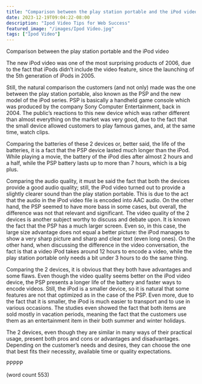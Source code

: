 ```yaml
---
title: "Comparison between the play station portable and the iPod video"
date: 2023-12-19T09:04:22-08:00
description: "Ipod Video Tips for Web Success"
featured_image: "/images/Ipod Video.jpg"
tags: ["Ipod Video"]
---
```


Comparison between the play station portable and the iPod video

	
The new iPod video was one of the most surprising products of 2006, due to the fact that iPods didn’t include the video feature, since the launching of the 5th generation of iPods in 2005. 
	
Still, the natural comparison the customers (and not only) made was the one between the play station portable, also known as the PSP and the new model of the iPod series. PSP is basically a handheld game console which was produced by the company Sony Computer Entertainment, back in 2004. The public’s reactions to this new device which was rather different than almost everything on the market was very good, due to the fact that the small device allowed customers to play famous games, and, at the same time, watch clips. 
	
Comparing the batteries of these 2 devices or, better said, the life of the batteries, it is a fact that the PSP device lasted much longer than the iPod. While playing a movie, the battery of the iPod dies after almost 2 hours and a half, while the PSP battery lasts up to more than 7 hours, which is a big plus. 
	
Comparing the audio quality, it must be said the fact that both the devices provide a good audio quality; still, the iPod video turned out to provide a slightly clearer sound than the play station portable. This is due to the act that the audio in the iPod video file is encoded into AAC audio. On the other hand, the PSP seemed to have more bass in some cases, but overall, the difference was not that relevant and significant. The video quality of the 2 devices is another subject worthy to discuss and debate upon. It is known the fact that the PSP has a much larger screen. Even so, in this case, the large size advantage does not equal a better picture: the iPod manages to show a very sharp picture and sharp and clear text (even long ones). On the other hand, when discussing the difference in the video conversation, the fact is that a video iPod takes around 12 hours to encode a video, while the play station portable only needs a bit under 3 hours to do the same thing. 
	
Comparing the 2 devices, it is obvious that they both have advantages and some flaws. Even though the video quality seems better on the iPod video device, the PSP presents a longer life of the battery and faster ways to encode videos. Still, the iPod is a smaller device, so it is natural that some features are not that optimized as in the case of the PSP. Even more, due to the fact that it is smaller, the iPod is much easier to transport and to use in various occasions. The studies even showed the fact that both items are sold mostly in vacation periods, meaning the fact that the customers use them as an entertainment item in their both summer and winter holidays. 
	
The 2 devices, even though they are similar in many ways of their practical usage, present both pros and cons or advantages and disadvantages. Depending on the customer’s needs and desires, they can choose the one that best fits their necessity, available time or quality expectations.

PPPPP

(word count 553)



